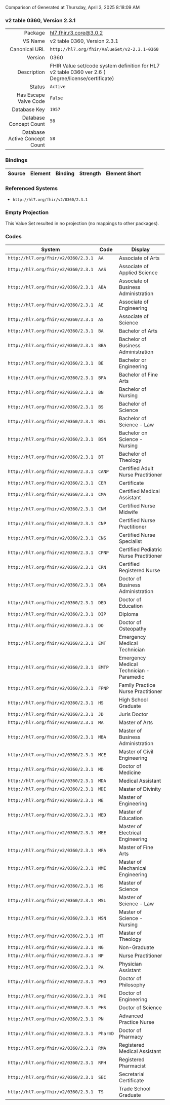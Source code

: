 Comparison of 
Generated at Thursday, April 3, 2025 8:18:09 AM

### v2 table 0360, Version 2.3.1

|      |     |
| ---: | --- |
| Package | hl7.fhir.r3.core@3.0.2 |
| VS Name | v2 table 0360, Version 2.3.1 |
| Canonical URL | `http://hl7.org/fhir/ValueSet/v2-2.3.1-0360` |
| Version | 0360 |
| Description | FHIR Value set/code system definition for HL7 v2 table 0360 ver 2.6 ( Degree/license/certificate) |
| Status | `Active` |
| Has Escape Valve Code | `False` |
| Database Key | `1957` |
| Database Concept Count | `58` |
| Database Active Concept Count | `58` |
### Bindings

| Source | Element | Binding | Strength | Element Short |
| ------ | ------- | ------- | -------- | ------------- |

### Referenced Systems

* `http://hl7.org/fhir/v2/0360/2.3.1`
### Empty Projection

This Value Set resulted in no projection (no mappings to other packages).

### Codes

| System | Code | Display |
| ------ | ---- | ------- |
| `http://hl7.org/fhir/v2/0360/2.3.1` | `AA` | Associate of Arts |
| `http://hl7.org/fhir/v2/0360/2.3.1` | `AAS` | Associate of Applied Science |
| `http://hl7.org/fhir/v2/0360/2.3.1` | `ABA` | Associate of Business Administration |
| `http://hl7.org/fhir/v2/0360/2.3.1` | `AE` | Associate of Engineering |
| `http://hl7.org/fhir/v2/0360/2.3.1` | `AS` | Associate of Science |
| `http://hl7.org/fhir/v2/0360/2.3.1` | `BA` | Bachelor of Arts |
| `http://hl7.org/fhir/v2/0360/2.3.1` | `BBA` | Bachelor of Business Administration |
| `http://hl7.org/fhir/v2/0360/2.3.1` | `BE` | Bachelor or Engineering |
| `http://hl7.org/fhir/v2/0360/2.3.1` | `BFA` | Bachelor of Fine Arts |
| `http://hl7.org/fhir/v2/0360/2.3.1` | `BN` | Bachelor of Nursing |
| `http://hl7.org/fhir/v2/0360/2.3.1` | `BS` | Bachelor of Science |
| `http://hl7.org/fhir/v2/0360/2.3.1` | `BSL` | Bachelor of Science - Law |
| `http://hl7.org/fhir/v2/0360/2.3.1` | `BSN` | Bachelor on Science - Nursing |
| `http://hl7.org/fhir/v2/0360/2.3.1` | `BT` | Bachelor of Theology |
| `http://hl7.org/fhir/v2/0360/2.3.1` | `CANP` | Certified Adult Nurse Practitioner |
| `http://hl7.org/fhir/v2/0360/2.3.1` | `CER` | Certificate |
| `http://hl7.org/fhir/v2/0360/2.3.1` | `CMA` | Certified Medical Assistant |
| `http://hl7.org/fhir/v2/0360/2.3.1` | `CNM` | Certified Nurse Midwife |
| `http://hl7.org/fhir/v2/0360/2.3.1` | `CNP` | Certified Nurse Practitioner |
| `http://hl7.org/fhir/v2/0360/2.3.1` | `CNS` | Certified Nurse Specialist |
| `http://hl7.org/fhir/v2/0360/2.3.1` | `CPNP` | Certified Pediatric Nurse Practitioner |
| `http://hl7.org/fhir/v2/0360/2.3.1` | `CRN` | Certified Registered Nurse |
| `http://hl7.org/fhir/v2/0360/2.3.1` | `DBA` | Doctor of Business Administration |
| `http://hl7.org/fhir/v2/0360/2.3.1` | `DED` | Doctor of Education |
| `http://hl7.org/fhir/v2/0360/2.3.1` | `DIP` | Diploma |
| `http://hl7.org/fhir/v2/0360/2.3.1` | `DO` | Doctor of Osteopathy |
| `http://hl7.org/fhir/v2/0360/2.3.1` | `EMT` | Emergency Medical Technician |
| `http://hl7.org/fhir/v2/0360/2.3.1` | `EMTP` | Emergency Medical Technician - Paramedic |
| `http://hl7.org/fhir/v2/0360/2.3.1` | `FPNP` | Family Practice Nurse Practitioner |
| `http://hl7.org/fhir/v2/0360/2.3.1` | `HS` | High School Graduate |
| `http://hl7.org/fhir/v2/0360/2.3.1` | `JD` | Juris Doctor |
| `http://hl7.org/fhir/v2/0360/2.3.1` | `MA` | Master of Arts |
| `http://hl7.org/fhir/v2/0360/2.3.1` | `MBA` | Master of Business Administration |
| `http://hl7.org/fhir/v2/0360/2.3.1` | `MCE` | Master of Civil Engineering |
| `http://hl7.org/fhir/v2/0360/2.3.1` | `MD` | Doctor of Medicine |
| `http://hl7.org/fhir/v2/0360/2.3.1` | `MDA` | Medical Assistant |
| `http://hl7.org/fhir/v2/0360/2.3.1` | `MDI` | Master of Divinity |
| `http://hl7.org/fhir/v2/0360/2.3.1` | `ME` | Master of Engineering |
| `http://hl7.org/fhir/v2/0360/2.3.1` | `MED` | Master of Education |
| `http://hl7.org/fhir/v2/0360/2.3.1` | `MEE` | Master of Electrical Engineering |
| `http://hl7.org/fhir/v2/0360/2.3.1` | `MFA` | Master of Fine Arts |
| `http://hl7.org/fhir/v2/0360/2.3.1` | `MME` | Master of Mechanical Engineering |
| `http://hl7.org/fhir/v2/0360/2.3.1` | `MS` | Master of Science |
| `http://hl7.org/fhir/v2/0360/2.3.1` | `MSL` | Master of Science - Law |
| `http://hl7.org/fhir/v2/0360/2.3.1` | `MSN` | Master of Science - Nursing |
| `http://hl7.org/fhir/v2/0360/2.3.1` | `MT` | Master of Theology |
| `http://hl7.org/fhir/v2/0360/2.3.1` | `NG` | Non-Graduate |
| `http://hl7.org/fhir/v2/0360/2.3.1` | `NP` | Nurse Practitioner |
| `http://hl7.org/fhir/v2/0360/2.3.1` | `PA` | Physician Assistant |
| `http://hl7.org/fhir/v2/0360/2.3.1` | `PHD` | Doctor of Philosophy |
| `http://hl7.org/fhir/v2/0360/2.3.1` | `PHE` | Doctor of Engineering |
| `http://hl7.org/fhir/v2/0360/2.3.1` | `PHS` | Doctor of Science |
| `http://hl7.org/fhir/v2/0360/2.3.1` | `PN` | Advanced Practice Nurse |
| `http://hl7.org/fhir/v2/0360/2.3.1` | `PharmD` | Doctor of Pharmacy |
| `http://hl7.org/fhir/v2/0360/2.3.1` | `RMA` | Registered Medical Assistant |
| `http://hl7.org/fhir/v2/0360/2.3.1` | `RPH` | Registered Pharmacist |
| `http://hl7.org/fhir/v2/0360/2.3.1` | `SEC` | Secretarial Certificate |
| `http://hl7.org/fhir/v2/0360/2.3.1` | `TS` | Trade School Graduate |
